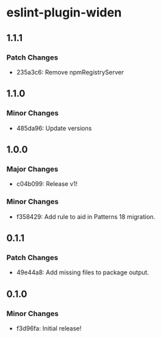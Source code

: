 # eslint-plugin-widen

## 1.1.1

### Patch Changes

- 235a3c6: Remove npmRegistryServer

## 1.1.0

### Minor Changes

- 485da96: Update versions

## 1.0.0

### Major Changes

- c04b099: Release v1!

### Minor Changes

- f358429: Add rule to aid in Patterns 18 migration.

## 0.1.1

### Patch Changes

- 49e44a8: Add missing files to package output.

## 0.1.0

### Minor Changes

- f3d96fa: Initial release!
